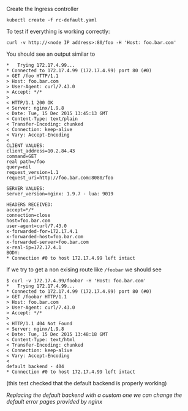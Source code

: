 
Create the Ingress controller
```
kubectl create -f rc-default.yaml
```

To test if everything is working correctly:

`curl -v http://<node IP address>:80/foo -H 'Host: foo.bar.com'`

You should see an output similar to
```
*   Trying 172.17.4.99...
* Connected to 172.17.4.99 (172.17.4.99) port 80 (#0)
> GET /foo HTTP/1.1
> Host: foo.bar.com
> User-Agent: curl/7.43.0
> Accept: */*
>
< HTTP/1.1 200 OK
< Server: nginx/1.9.8
< Date: Tue, 15 Dec 2015 13:45:13 GMT
< Content-Type: text/plain
< Transfer-Encoding: chunked
< Connection: keep-alive
< Vary: Accept-Encoding
<
CLIENT VALUES:
client_address=10.2.84.43
command=GET
real path=/foo
query=nil
request_version=1.1
request_uri=http://foo.bar.com:8080/foo

SERVER VALUES:
server_version=nginx: 1.9.7 - lua: 9019

HEADERS RECEIVED:
accept=*/*
connection=close
host=foo.bar.com
user-agent=curl/7.43.0
x-forwarded-for=172.17.4.1
x-forwarded-host=foo.bar.com
x-forwarded-server=foo.bar.com
x-real-ip=172.17.4.1
BODY:
* Connection #0 to host 172.17.4.99 left intact
```

If we try to get a non exising route like `/foobar` we should see
```
$ curl -v 172.17.4.99/foobar -H 'Host: foo.bar.com'
*   Trying 172.17.4.99...
* Connected to 172.17.4.99 (172.17.4.99) port 80 (#0)
> GET /foobar HTTP/1.1
> Host: foo.bar.com
> User-Agent: curl/7.43.0
> Accept: */*
>
< HTTP/1.1 404 Not Found
< Server: nginx/1.9.8
< Date: Tue, 15 Dec 2015 13:48:18 GMT
< Content-Type: text/html
< Transfer-Encoding: chunked
< Connection: keep-alive
< Vary: Accept-Encoding
<
default backend - 404
* Connection #0 to host 172.17.4.99 left intact
```

(this test checked that the default backend is properly working)

*Replacing the default backend with a custom one we can change the default error pages provided by nginx*
